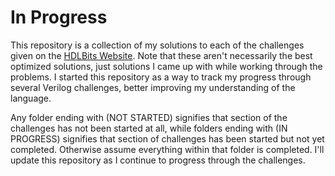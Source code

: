 # In Progress

This repository is a collection of my solutions to each of the challenges given on the [HDLBits Website](https://hdlbits.01xz.net/wiki/Main_Page). Note that these aren't necessarily the best optimized solutions, just solutions I came up with while working through the problems. I started this repository as a way to track my progress through several Verilog challenges, better improving my understanding of the language.

Any folder ending with (NOT STARTED) signifies that section of the challenges has not been started at all, while folders ending with (IN PROGRESS) signifies that section of challenges has been started but not yet completed. Otherwise assume everything within that folder is completed. I'll update this repository as I continue to progress through the challenges.
